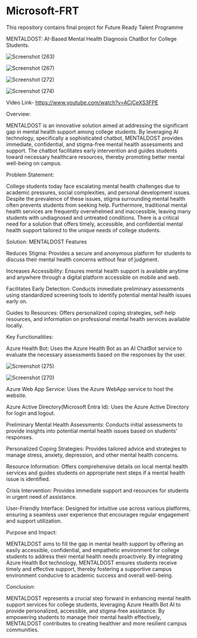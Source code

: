 # Microsoft-FRT
This repository contains final project for Future Ready Talent Programme

MENTALDOST: AI-Based Mental Health Diagnosis ChatBot for College Students.


![Screenshot (263)](https://github.com/shreyaskar03/Microsoft-FRT/assets/139859403/b5e6261d-567c-4003-81dd-9b6fe6b56f97)

![Screenshot (267)](https://github.com/shreyaskar03/Microsoft-FRT/assets/139859403/69011160-fb2c-4415-878e-ead2a0b9eb44)

![Screenshot (272)](https://github.com/shreyaskar03/Microsoft-FRT/assets/139859403/c434e4d4-4c67-4946-94ef-1e837e7f2bfa)

![Screenshot (274)](https://github.com/shreyaskar03/Microsoft-FRT/assets/139859403/2c6e449a-809b-4864-9b6f-4bf3a4e6dfd5)





Video Link- https://www.youtube.com/watch?v=ACjCeXS3FPE

Overview:

MENTALDOST is an innovative solution aimed at addressing the significant gap in mental health support among college students. By leveraging AI technology, specifically a sophisticated chatbot, MENTALDOST provides immediate, confidential, and stigma-free mental health assessments and support. The chatbot facilitates early intervention and guides students toward necessary healthcare resources, thereby promoting better mental well-being on campus.

Problem Statement:

College students today face escalating mental health challenges due to academic pressures, social complexities, and personal development issues. Despite the prevalence of these issues, stigma surrounding mental health often prevents students from seeking help. Furthermore, traditional mental health services are frequently overwhelmed and inaccessible, leaving many students with undiagnosed and untreated conditions. There is a critical need for a solution that offers timely, accessible, and confidential mental health support tailored to the unique needs of college students.

Solution: MENTALDOST Features

Reduces Stigma: Provides a secure and anonymous platform for students to discuss their mental health concerns without fear of judgment.

Increases Accessibility: Ensures mental health support is available anytime and anywhere through a digital platform accessible on mobile and web.

Facilitates Early Detection: Conducts immediate preliminary assessments using standardized screening tools to identify potential mental health issues early on.

Guides to Resources: Offers personalized coping strategies, self-help resources, and information on professional mental health services available locally.

Key Functionalities:

Azure Health Bot: Uses the Azure Health Bot as an AI ChatBot service to evaluate the necessary assessments based on the responses by the user.

![Screenshot (275)](https://github.com/shreyaskar03/Microsoft-FRT/assets/139859403/4f06dd1a-a947-4b38-85c4-1e3a6df8b297)


![Screenshot (270)](https://github.com/shreyaskar03/Microsoft-FRT/assets/139859403/31d6c050-529d-4b0c-b3df-ece49da7475e)


Azure Web App Service: Uses the Azure WebApp service to host the website.

Azure Active Directory(Microsoft Entra Id): Uses the Azure Active Directory for login and logout.

Preliminary Mental Health Assessments: Conducts initial assessments to provide insights into potential mental health issues based on students' responses.

Personalized Coping Strategies: Provides tailored advice and strategies to manage stress, anxiety, depression, and other mental health concerns.

Resource Information: Offers comprehensive details on local mental health services and guides students on appropriate next steps if a mental health issue is identified.

Crisis Intervention: Provides immediate support and resources for students in urgent need of assistance.

User-Friendly Interface: Designed for intuitive use across various platforms, ensuring a seamless user experience that encourages regular engagement and support utilization.

Purpose and Impact:

MENTALDOST aims to fill the gap in mental health support by offering an easily accessible, confidential, and empathetic environment for college students to address their mental health needs proactively. By integrating Azure Health Bot technology, MENTALDOST ensures students receive timely and effective support, thereby fostering a supportive campus environment conducive to academic success and overall well-being.

Conclusion:

MENTALDOST represents a crucial step forward in enhancing mental health support services for college students, leveraging  Azure Health Bot AI to provide personalized, accessible, and stigma-free assistance. By empowering students to manage their mental health effectively, MENTALDOST contributes to creating healthier and more resilient campus communities.
